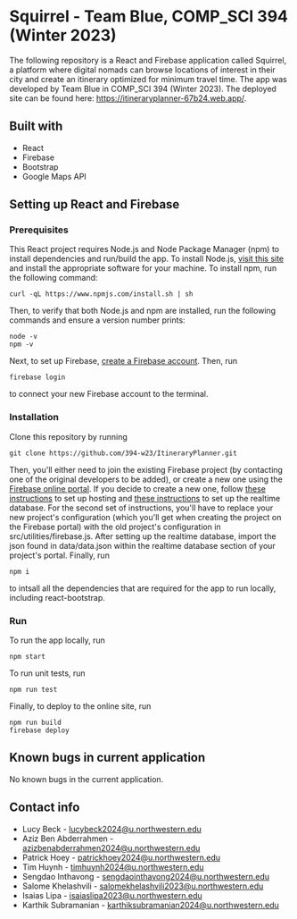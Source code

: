 # Squirrel - Team Blue, COMP_SCI 394 (Winter 2023)

The following repository is a React and Firebase application called Squirrel, a platform where digital nomads can browse locations of interest in their city and create an itinerary optimized for minimum travel time. The app was developed by Team Blue in COMP_SCI 394 (Winter 2023). The deployed site can be found here: https://itineraryplanner-67b24.web.app/. 

## Built with
* React
* Firebase
* Bootstrap
* Google Maps API

## Setting up React and Firebase

### Prerequisites
This React project requires Node.js and Node Package Manager (npm) to install dependencies and run/build the app. To install Node.js, [visit this site](https://nodejs.org/en/download/) and install the appropriate software for your machine. To install npm, run the following command:
```
curl -qL https://www.npmjs.com/install.sh | sh
```
Then, to verify that both Node.js and npm are installed, run the following commands and ensure a version number prints:
```
node -v
npm -v
```
Next, to set up Firebase, [create a Firebase account](https://firebase.google.com/). Then, run
```
firebase login
```
to connect your new Firebase account to the terminal.

### Installation

Clone this repository by running
```
git clone https://github.com/394-w23/ItineraryPlanner.git
```
Then, you'll either need to join the existing Firebase project (by contacting one of the original developers to be added), or create a new one using the [Firebase online portal](https://firebase.google.com/). If you decide to create a new one, follow [these instructions](https://medium.com/swlh/how-to-deploy-a-react-app-with-firebase-hosting-98063c5bf425) to set up hosting and [these instructions](https://courses.cs.northwestern.edu/394/guides/react-examples.php#add-database) to set up the realtime database. For the second set of instructions, you'll have to replace your new project's configuration (which you'll get when creating the project on the Firebase portal) with the old project's configuration in src/utilities/firebase.js. After setting up the realtime database, import the json found in data/data.json within the realtime database section of your project's portal. Finally, run
```
npm i
```
to intsall all the dependencies that are required for the app to run locally, including react-bootstrap.

### Run
To run the app locally, run
```
npm start
```
To run unit tests, run
```
npm run test
```
Finally, to deploy to the online site, run
```
npm run build
firebase deploy
```

## Known bugs in current application
No known bugs in the current application.

## Contact info
* Lucy Beck - lucybeck2024@u.northwestern.edu
* Aziz Ben Abderrahmen - azizbenabderrahmen2024@u.northwestern.edu
* Patrick Hoey - patrickhoey2024@u.northwestern.edu
* Tim Huynh - timhuynh2024@u.northwestern.edu
* Sengdao Inthavong - sengdaointhavong2024@u.northwestern.edu
* Salome Khelashvili - salomekhelashvili2023@u.northwestern.edu
* Isaias Lipa - isaiaslipa2023@u.northwestern.edu
* Karthik Subramanian - karthiksubramanian2024@u.northwestern.edu
